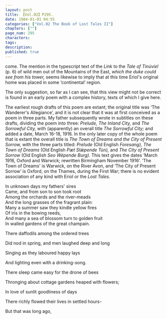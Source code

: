 ```yaml
---
layout: post
title: 【Vol.02】P295.
date: 1984-01-01 04:55
categories: ["Vol.02 The Book of Lost Tales II"]
chapters: [""]
page_num: 295
characters: 
tags: 
description: 
published: true
---
```


<p style="text-indent: 0;">
come. The mention in the typescript text of the <I>Link </I>to the <I>Tale of Tinúviel </I>(p. 6) of wild men out of the Mountains of the East, <I>which the duke could see from his tower, </I>seems likewise to imply that at this time Eriol's original home was placed in some ‘continental’ region.
</p>

The only suggestion, so far as I can see, that this view might not be correct is found in an early poem with a complex history, texts of which I give here.

The earliest rough drafts of this poem are extant; the original title was ‘The Wanderer's Allegiance’, and it is not clear that it was at first conceived as a poem in three parts. My father subsequently wrote in subtitles on these drafts, dividing the poem into three: <I>Prelude, The Inland City, </I>and <I>The Sorrowful City, </I>with (apparently) an overall title <I>The Sorrowful City; </I>and added a date, March 16-18, 1916. In the only later copy of the whole poem that is extant the overall title is <I>The Town of Dreams and the City of Present Sorrow, </I>with the three parts titled: <I>Prelude </I>(Old English <I>Foresang), The Town of Dreams </I>(Old English <I>Pæt Slǽpende Tún), </I>and <I>The City of Present Sorrow </I>(Old English <I>Seo Wépende Burg). </I>This text gives the dates ‘March 1916, Oxford and Warwick; rewritten Birmingham November 1916’. ‘The Town of Dreams' is Warwick, on the River Avon, and ‘The City of Present Sorrow’ is Oxford, on the Thames, during the First War; there is no evident association of any kind with Eriol or the <I>Lost Tales.</I>

In unknown days my fathers' sires<BR>Came, and from son to son took root<BR>Among the orchards and the river-meads<BR>And the long grasses of the fragrant plain:<BR>Many a summer saw they kindle yellow fires<BR>Of iris in the bowing reeds,<BR>And many a sea of blossom turn to golden fruit<BR>In walled gardens of the great champain.

There daffodils among the ordered trees

Did nod in spring, and men laughed deep and long

Singing as they laboured happy lays

And lighting even with a drinking-song.

There sleep came easy for the drone of bees

Thronging about cottage gardens heaped with flowers;

In love of sunlit goodliness of days

There richly flowed their lives in settled hours-

But that was long ago,


